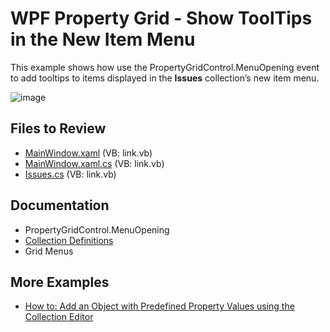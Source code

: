 # WPF Property Grid - Show ToolTips in the New Item Menu

This example shows how use the PropertyGridControl.MenuOpening event to add tooltips to items displayed in the **Issues** collection’s new item menu.

![image](https://user-images.githubusercontent.com/65009440/197530011-bde10072-a2b7-4bcc-88bf-560c0c0d00b9.png)

## Files to Review

- [MainWindow.xaml](./CS/PropertyGridMenuOpening/MainWindow.xaml) (VB: link.vb)
- [MainWindow.xaml.cs](./CS/PropertyGridMenuOpening/MainWindow.xaml.cs) (VB: link.vb)
- [Issues.cs](./CS/PropertyGridMenuOpening/Issues.cs) (VB: link.vb)

## Documentation

- PropertyGridControl.MenuOpening
- [Collection Definitions](https://docs.devexpress.com/WPF/15719/controls-and-libraries/property-grid/property-definitions/collection-definitions)
- Grid Menus

## More Examples

- [How to: Add an Object with Predefined Property Values using the Collection Editor](https://github.com/DevExpress-Examples/how-to-add-an-object-with-predefined-property-values-using-the-collection-editor-e4855)
